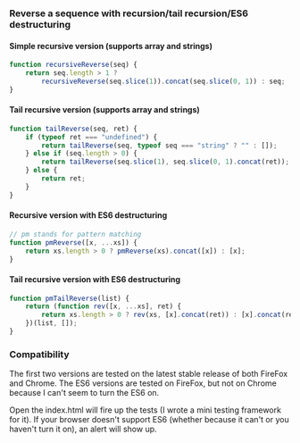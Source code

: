 ### Reverse a sequence with recursion/tail recursion/ES6 destructuring

#### Simple recursive version (supports array and strings)

```javascript
function recursiveReverse(seq) {
    return seq.length > 1 ?
        recursiveReverse(seq.slice(1)).concat(seq.slice(0, 1)) : seq;
}
```

#### Tail recursive version (supports array and strings)

```javascript
function tailReverse(seq, ret) {
    if (typeof ret === "undefined") {
        return tailReverse(seq, typeof seq === "string" ? "" : []);
    } else if (seq.length > 0) {
        return tailReverse(seq.slice(1), seq.slice(0, 1).concat(ret));
    } else {
        return ret;
    }
}
```

#### Recursive version with ES6 destructuring

```javascript
// pm stands for pattern matching
function pmReverse([x, ...xs]) {
    return xs.length > 0 ? pmReverse(xs).concat([x]) : [x];
}
```

#### Tail recursive version with ES6 destructuring

```javascript
function pmTailReverse(list) {
    return (function rev([x, ...xs], ret) {
        return xs.length > 0 ? rev(xs, [x].concat(ret)) : [x].concat(ret);
    })(list, []);
}
```

### Compatibility

The first two versions are tested on the latest stable release of both FireFox and Chrome. The ES6 versions are tested on FireFox, but not on Chrome because I can't seem to turn the ES6 on.

Open the index.html will fire up the tests (I wrote a mini testing framework for it). If your browser doesn't support ES6 (whether because it can't or you haven't turn it on), an alert will show up.
